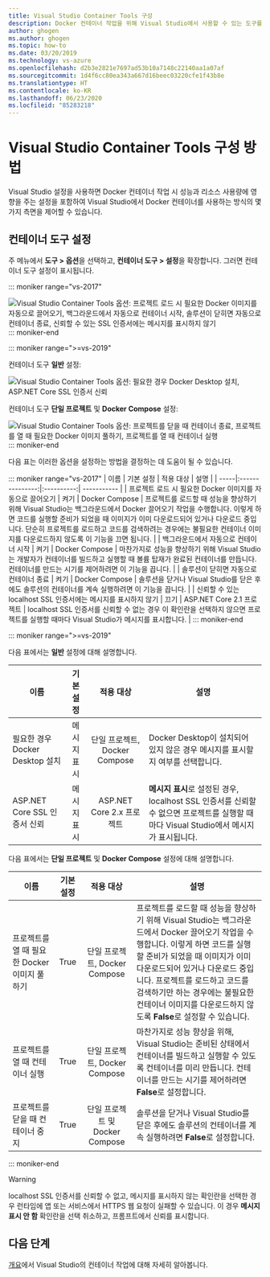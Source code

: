 ```yaml
---
title: Visual Studio Container Tools 구성
description: Docker 컨테이너 작업을 위해 Visual Studio에서 사용할 수 있는 도구를 구성합니다.
author: ghogen
ms.author: ghogen
ms.topic: how-to
ms.date: 03/20/2019
ms.technology: vs-azure
ms.openlocfilehash: d2b3e2821e7697ad53b10a7148c22140aa1a07af
ms.sourcegitcommit: 1d4f6cc80ea343a667d16beec03220cfe1f43b8e
ms.translationtype: HT
ms.contentlocale: ko-KR
ms.lasthandoff: 06/23/2020
ms.locfileid: "85283218"
---
```

# <a name="how-to-configure-visual-studio-container-tools"></a>Visual Studio Container Tools 구성 방법

Visual Studio 설정을 사용하면 Docker 컨테이너 작업 시 성능과 리소스 사용량에 영향을 주는 설정을 포함하여 Visual Studio에서 Docker 컨테이너를 사용하는 방식의 몇 가지 측면을 제어할 수 있습니다.

## <a name="container-tools-settings"></a>컨테이너 도구 설정

주 메뉴에서 **도구 > 옵션**을 선택하고, **컨테이너 도구 > 설정**을 확장합니다. 그러면 컨테이너 도구 설정이 표시됩니다.

::: moniker range="vs-2017"

![Visual Studio Container Tools 옵션: 프로젝트 로드 시 필요한 Docker 이미지를 자동으로 끌어오기, 백그라운드에서 자동으로 컨테이너 시작, 솔루션이 닫히면 자동으로 컨테이너 종료, 신뢰할 수 있는 SSL 인증서에는 메시지를 표시하지 않기](./media/overview/visual-studio-docker-tools-options.png)
::: moniker-end

::: moniker range=">=vs-2019"

컨테이너 도구 **일반** 설정:

![Visual Studio Container Tools 옵션: 필요한 경우 Docker Desktop 설치, ASP.NET Core SSL 인증서 신뢰](./media/configure-container-tools/tools-options-1.png)

컨테이너 도구 **단일 프로젝트** 및 **Docker Compose** 설정:

![Visual Studio Container Tools 옵션: 프로젝트를 닫을 때 컨테이너 종료, 프로젝트를 열 때 필요한 Docker 이미지 풀하기, 프로젝트를 열 때 컨테이너 실행](./media/configure-container-tools/tools-options-2.png)
::: moniker-end

다음 표는 이러한 옵션을 설정하는 방법을 결정하는 데 도움이 될 수 있습니다.

::: moniker range="vs-2017"
| 이름 | 기본 설정 | 적용 대상 | 설명 |
| -----|:---------------:|:----------:| ----------- |
| 프로젝트 로드 시 필요한 Docker 이미지를 자동으로 끌어오기 | 켜기 | Docker Compose | 프로젝트를 로드할 때 성능을 향상하기 위해 Visual Studio는 백그라운드에서 Docker 끌어오기 작업을 수행합니다. 이렇게 하면 코드를 실행할 준비가 되었을 때 이미지가 이미 다운로드되어 있거나 다운로드 중입니다. 단순히 프로젝트를 로드하고 코드를 검색하려는 경우에는 불필요한 컨테이너 이미지를 다운로드하지 않도록 이 기능을 끄면 됩니다. |
| 백그라운드에서 자동으로 컨테이너 시작 | 켜기 | Docker Compose | 마찬가지로 성능을 향상하기 위해 Visual Studio는 개발자가 컨테이너를 빌드하고 실행할 때 볼륨 탑재가 완료된 컨테이너를 만듭니다. 컨테이너를 만드는 시기를 제어하려면 이 기능을 끕니다. |
| 솔루션이 닫히면 자동으로 컨테이너 종료 | 켜기 | Docker Compose | 솔루션을 닫거나 Visual Studio를 닫은 후에도 솔루션의 컨테이너를 계속 실행하려면 이 기능을 끕니다. |
| 신뢰할 수 있는 localhost SSL 인증서에는 메시지를 표시하지 않기 | 끄기 | ASP.NET Core 2.1 프로젝트 | localhost SSL 인증서를 신뢰할 수 없는 경우 이 확인란을 선택하지 않으면 프로젝트를 실행할 때마다 Visual Studio가 메시지를 표시합니다. |
::: moniker-end

::: moniker range=">=vs-2019"

다음 표에서는 **일반** 설정에 대해 설명합니다.

| 이름 | 기본 설정 | 적용 대상 | 설명 |
| -----|:---------------:|:----------:| ----------- |
| 필요한 경우 Docker Desktop 설치 | 메시지 표시 | 단일 프로젝트, Docker Compose | Docker Desktop이 설치되어 있지 않은 경우 메시지를 표시할지 여부를 선택합니다. |
| ASP.NET Core SSL 인증서 신뢰 | 메시지 표시 | ASP.NET Core 2.x 프로젝트 | **메시지 표시**로 설정된 경우, localhost SSL 인증서를 신뢰할 수 없으면 프로젝트를 실행할 때마다 Visual Studio에서 메시지가 표시됩니다. |

다음 표에서는 **단일 프로젝트** 및 **Docker Compose** 설정에 대해 설명합니다.

| 이름 | 기본 설정 | 적용 대상 | 설명 |
| -----|:---------------:|:----------:| ----------- |
| 프로젝트를 열 때 필요한 Docker 이미지 풀하기 | True | 단일 프로젝트, Docker Compose | 프로젝트를 로드할 때 성능을 향상하기 위해 Visual Studio는 백그라운드에서 Docker 끌어오기 작업을 수행합니다. 이렇게 하면 코드를 실행할 준비가 되었을 때 이미지가 이미 다운로드되어 있거나 다운로드 중입니다. 프로젝트를 로드하고 코드를 검색하기만 하는 경우에는 불필요한 컨테이너 이미지를 다운로드하지 않도록 **False**로 설정할 수 있습니다. |
| 프로젝트를 열 때 컨테이너 실행 | True | 단일 프로젝트, Docker Compose | 마찬가지로 성능 향상을 위해, Visual Studio는 준비된 상태에서 컨테이너를 빌드하고 실행할 수 있도록 컨테이너를 미리 만듭니다. 컨테이너를 만드는 시기를 제어하려면 **False**로 설정합니다. |
| 프로젝트를 닫을 때 컨테이너 중지 | True | 단일 프로젝트 및 Docker Compose | 솔루션을 닫거나 Visual Studio를 닫은 후에도 솔루션의 컨테이너를 계속 실행하려면 **False**로 설정합니다. |

::: moniker-end
> [!WARNING]
> localhost SSL 인증서를 신뢰할 수 없고, 메시지를 표시하지 않는 확인란을 선택한 경우 런타임에 앱 또는 서비스에서 HTTPS 웹 요청이 실패할 수 있습니다. 이 경우 **메시지 표시 안 함** 확인란을 선택 취소하고, 프롬프트에서 신뢰를 표시합니다.

## <a name="next-steps"></a>다음 단계

[개요](overview.md)에서 Visual Studio의 컨테이너 작업에 대해 자세히 알아봅니다.